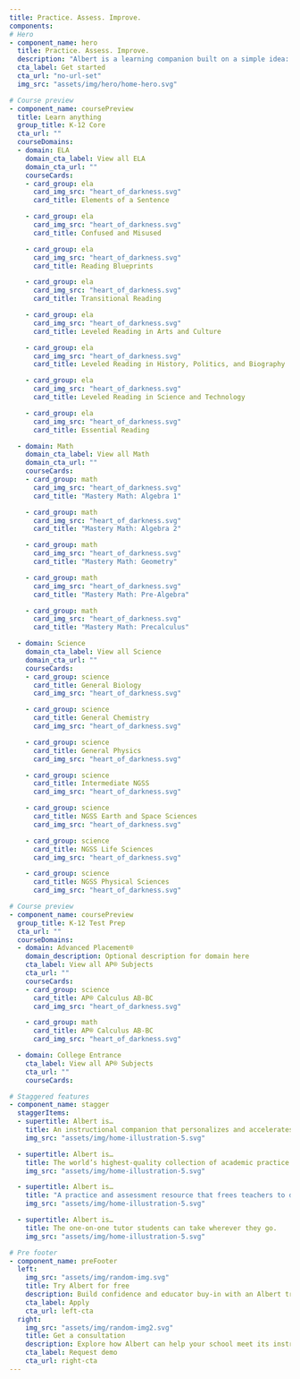 ```yaml
---
title: Practice. Assess. Improve.
components:
# Hero
- component_name: hero
  title: Practice. Assess. Improve.
  description: "Albert is a learning companion built on a simple idea: That learning is best done by doing."
  cta_label: Get started
  cta_url: "no-url-set"
  img_src: "assets/img/hero/home-hero.svg"

# Course preview
- component_name: coursePreview
  title: Learn anything
  group_title: K-12 Core
  cta_url: ""
  courseDomains:
  - domain: ELA
    domain_cta_label: View all ELA
    domain_cta_url: ""
    courseCards:
    - card_group: ela
      card_img_src: "heart_of_darkness.svg"
      card_title: Elements of a Sentence

    - card_group: ela
      card_img_src: "heart_of_darkness.svg"
      card_title: Confused and Misused

    - card_group: ela
      card_img_src: "heart_of_darkness.svg"
      card_title: Reading Blueprints

    - card_group: ela
      card_img_src: "heart_of_darkness.svg"
      card_title: Transitional Reading

    - card_group: ela
      card_img_src: "heart_of_darkness.svg"
      card_title: Leveled Reading in Arts and Culture

    - card_group: ela
      card_img_src: "heart_of_darkness.svg"
      card_title: Leveled Reading in History, Politics, and Biography

    - card_group: ela
      card_img_src: "heart_of_darkness.svg"
      card_title: Leveled Reading in Science and Technology

    - card_group: ela
      card_img_src: "heart_of_darkness.svg"
      card_title: Essential Reading

  - domain: Math
    domain_cta_label: View all Math
    domain_cta_url: ""
    courseCards:
    - card_group: math
      card_img_src: "heart_of_darkness.svg"
      card_title: "Mastery Math: Algebra 1"

    - card_group: math
      card_img_src: "heart_of_darkness.svg"
      card_title: "Mastery Math: Algebra 2"

    - card_group: math
      card_img_src: "heart_of_darkness.svg"
      card_title: "Mastery Math: Geometry"

    - card_group: math
      card_img_src: "heart_of_darkness.svg"
      card_title: "Mastery Math: Pre-Algebra"

    - card_group: math
      card_img_src: "heart_of_darkness.svg"
      card_title: "Mastery Math: Precalculus"

  - domain: Science
    domain_cta_label: View all Science
    domain_cta_url: ""  
    courseCards:
    - card_group: science
      card_title: General Biology
      card_img_src: "heart_of_darkness.svg"

    - card_group: science
      card_title: General Chemistry
      card_img_src: "heart_of_darkness.svg"

    - card_group: science
      card_title: General Physics
      card_img_src: "heart_of_darkness.svg"

    - card_group: science
      card_title: Intermediate NGSS
      card_img_src: "heart_of_darkness.svg"

    - card_group: science
      card_title: NGSS Earth and Space Sciences
      card_img_src: "heart_of_darkness.svg"

    - card_group: science
      card_title: NGSS Life Sciences
      card_img_src: "heart_of_darkness.svg"

    - card_group: science
      card_title: NGSS Physical Sciences
      card_img_src: "heart_of_darkness.svg"

# Course preview
- component_name: coursePreview
  group_title: K-12 Test Prep
  cta_url: ""
  courseDomains:
  - domain: Advanced Placement®
    domain_description: Optional description for domain here
    cta_label: View all AP® Subjects
    cta_url: ""
    courseCards:
    - card_group: science
      card_title: AP® Calculus AB-BC
      card_img_src: "heart_of_darkness.svg"

    - card_group: math
      card_title: AP® Calculus AB-BC
      card_img_src: "heart_of_darkness.svg"

  - domain: College Entrance
    cta_label: View all AP® Subjects
    cta_url: ""
    courseCards:

# Staggered features
- component_name: stagger
  staggerItems:
  - supertitle: Albert is…
    title: An instructional companion that personalizes and accelerates learning.
    img_src: "assets/img/home-illustration-5.svg"

  - supertitle: Albert is…
    title: The world’s highest-quality collection of academic practice questions.
    img_src: "assets/img/home-illustration-5.svg"

  - supertitle: Albert is…
    title: "A practice and assessment resource that frees teachers to do what they do best: teach."
    img_src: "assets/img/home-illustration-5.svg"

  - supertitle: Albert is…
    title: The one-on-one tutor students can take wherever they go.
    img_src: "assets/img/home-illustration-5.svg"

# Pre footer
- component_name: preFooter
  left:
    img_src: "assets/img/random-img.svg"
    title: Try Albert for free
    description: Build confidence and educator buy-in with an Albert trial supported by a dedicated member of our Schools team.
    cta_label: Apply
    cta_url: left-cta
  right:
    img_src: "assets/img/random-img2.svg"
    title: Get a consultation
    description: Explore how Albert can help your school meet its instructional goals with one of our Schools team members.
    cta_label: Request demo
    cta_url: right-cta
---
```

